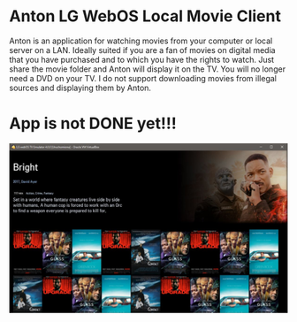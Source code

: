 # Anton LG WebOS Local Movie Client
Anton is an application for watching movies from your computer or local server on a LAN. Ideally suited if you are a fan of movies on digital media that you have purchased and to which you have the rights to watch. Just share the movie folder and Anton will display it on the TV. You will no longer need a DVD on your TV. I do not support downloading movies from illegal sources and displaying them by Anton.

# App is not DONE yet!!!

![Zrzut ekranu](https://github.com/Y2hyaXM/anton-lg-webos-local-movie-client/blob/master/screenshots/1.jpg)
